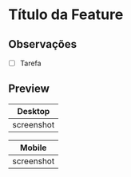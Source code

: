 # Título da Feature

## Observações
- [ ] Tarefa

## Preview
Desktop |
---------------|
screenshot |

Mobile |
---------------|
screenshot |
